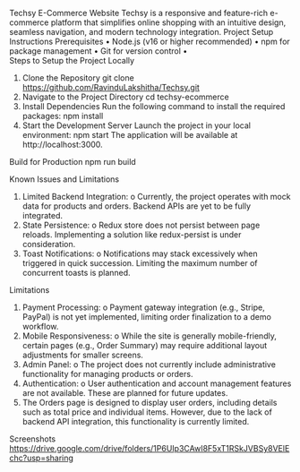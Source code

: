 Techsy E-Commerce Website
Techsy is a responsive and feature-rich e-commerce platform that simplifies online shopping with an intuitive design, seamless navigation, and modern technology integration.
Project Setup Instructions
Prerequisites
•	Node.js (v16 or higher recommended)
•	npm  for package management
•	Git for version control
•	
Steps to Setup the Project Locally
1.	Clone the Repository
git clone https://github.com/RavinduLakshitha/Techsy.git
2.	Navigate to the Project Directory
cd techsy-ecommerce
3.	Install Dependencies Run the following command to install the required packages:
npm install
4.	Start the Development Server Launch the project in your local environment:
npm start
The application will be available at http://localhost:3000.

Build for Production
npm run build

Known Issues and Limitations
1.	Limited Backend Integration:
o	Currently, the project operates with mock data for products and orders. Backend APIs are yet to be fully integrated.
2.	State Persistence:
o	Redux store does not persist between page reloads. Implementing a solution like redux-persist is under consideration.
3.	Toast Notifications:
o	Notifications may stack excessively when triggered in quick succession. Limiting the maximum number of concurrent toasts is planned.

Limitations
1.	Payment Processing:
o	Payment gateway integration (e.g., Stripe, PayPal) is not yet implemented, limiting order finalization to a demo workflow.
2.	Mobile Responsiveness:
o	While the site is generally mobile-friendly, certain pages (e.g., Order Summary) may require additional layout adjustments for smaller screens.
3.	Admin Panel:
o	The project does not currently include administrative functionality for managing products or orders.
4.	Authentication:
o	User authentication and account management features are not available. These are planned for future updates.
5.	The Orders page is designed to display user orders, including details such as total price and individual items. However, due to the lack of    backend API integration, this functionality is currently limited.

Screenshots
https://drive.google.com/drive/folders/1P6UIp3CAwI8F5xT1RSkJVBSy8VElEchc?usp=sharing



